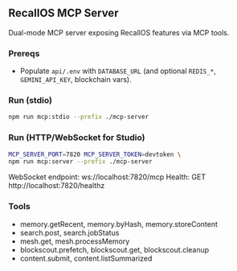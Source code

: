 ## RecallOS MCP Server

Dual-mode MCP server exposing RecallOS features via MCP tools.

### Prereqs
- Populate `api/.env` with `DATABASE_URL` (and optional `REDIS_*`, `GEMINI_API_KEY`, blockchain vars).

### Run (stdio)
```bash
npm run mcp:stdio --prefix ./mcp-server
```

### Run (HTTP/WebSocket for Studio)
```bash
MCP_SERVER_PORT=7820 MCP_SERVER_TOKEN=devtoken \
npm run mcp:server --prefix ./mcp-server
```
WebSocket endpoint: ws://localhost:7820/mcp
Health: GET http://localhost:7820/healthz

### Tools
- memory.getRecent, memory.byHash, memory.storeContent
- search.post, search.jobStatus
- mesh.get, mesh.processMemory
- blockscout.prefetch, blockscout.get, blockscout.cleanup
- content.submit, content.listSummarized


